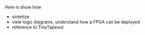 Here is show how 

- sintetize
- view logic diagrams, understand how a FPGA can be deployed
- reference to TinyTapeout